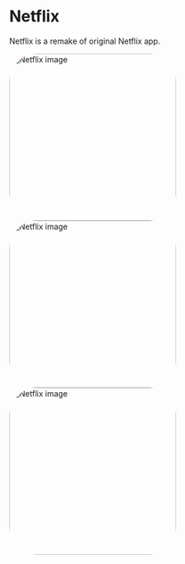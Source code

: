 Netflix
==================================

Netflix is a remake of original Netflix app.

<p>
    <img alt="Netflix image" style="border-radius:50px;" src="https://media.discordapp.net/attachments/1057743061695877150/1057743812555976784/Screenshot_2022-12-28-14-27-17-804_br.com.vinicius.netflixremake_Original.jpg?width=452&height=1004" width=300>
    <img alt="Netflix image" style="border-radius:50px;" src="https://media.discordapp.net/attachments/1057743061695877150/1057743830776033401/Screenshot_2022-12-28-14-27-23-660_br.com.vinicius.netflixremake_Original.jpg?width=452&height=1004" width=300>
    <img alt="Netflix image" style="border-radius:50px;" src="https://media.discordapp.net/attachments/1057743061695877150/1057743845430935673/Screenshot_2022-12-28-14-27-34-398_br.com.vinicius.netflixremake_Original.jpg?width=452&height=1004" width=300>
</p>





